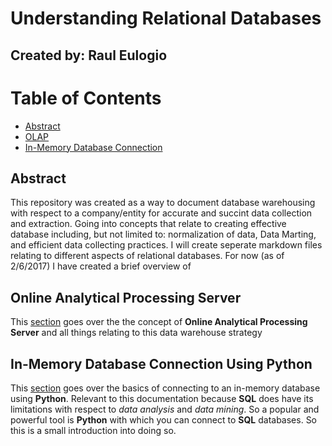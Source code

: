 # Understanding Relational Databases
## Created by: Raul Eulogio

# Table of Contents
* [Abstract](#Abstract)
* [OLAP](#OLAP)
* [In-Memory Database Connection](#InMemory)

## <a name="Abstract"></a>Abstract
This repository was created as a way to document database warehousing with respect to a company/entity for accurate and succint data collection and extraction. Going into concepts that relate to creating effective database including, but not limited to: normalization of data, Data Marting, and efficient data collecting practices. I will create seperate markdown files relating to different aspects of relational databases. For now (as of 2/6/2017) I have created a brief overview of 


## <a name="OLAP"></a>Online Analytical Processing Server
This [section](OLAP.md) goes over the the concept of **Online Analytical Processing Server** and all things relating to this data warehouse strategy

## <a name="InMemory"></a>In-Memory Database Connection Using Python
This [section](connectingInMemoryDatabasePython.md) goes over the basics of connecting to an in-memory database using **Python**. Relevant to this documentation because **SQL** does have its limitations with respect to *data analysis* and *data mining*. So a popular and powerful tool is **Python** with which you can connect to **SQL** databases. So this is a small introduction into doing so. 